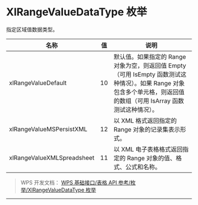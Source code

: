 # XlRangeValueDataType 枚举

指定区域值数据类型。

| 名称                       | 值  | 说明                                                                                                                                                                 |
|----------------------------|-----|----------------------------------------------------------------------------------------------------------------------------------------------------------------------|
| xlRangeValueDefault        | 10  | 默认值。如果指定的 Range 对象为空，则返回值 Empty（可用 IsEmpty 函数测试这种情况）。如果 Range 对象包含多个单元格，则返回值的数组（可用 IsArray 函数测试这种情况）。 |
| xlRangeValueMSPersistXML   | 12  | 以 XML 格式返回指定的 Range 对象的记录集表示形式。                                                                                                                   |
| xlRangeValueXMLSpreadsheet | 11  | 以 XML 电子表格格式返回指定的 Range 对象的值、格式、公式和名称。                                                                                                     |

> WPS 开发文档： [WPS 基础接口/表格 API 参考/枚举/XlRangeValueDataType 枚举](https://qn.cache.wpscdn.cn/encs/doc/office_v19/topics/WPS%20%E5%9F%BA%E7%A1%80%E6%8E%A5%E5%8F%A3/%E8%A1%A8%E6%A0%BC%20API%20%E5%8F%82%E8%80%83/%E6%9E%9A%E4%B8%BE/XlRangeValueDataType%20%E6%9E%9A%E4%B8%BE.html)

------------------------------------------------------------------------
